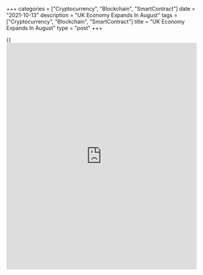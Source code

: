 +++
categories = ["Cryptocurrency", "Blockchain", "SmartContract"]
date = "2021-10-13"
description = "UK Economy Expands In August"
tags = ["Cryptocurrency", "Blockchain", "SmartContract"]
title = "UK Economy Expands In August"
type = "post"
+++

{{<iframe id="large-banner" src="https://www.bounty.group/#slide=6.0" width="100%" height="600" scrolling="no" style="border: 0px solid rgb(216, 221, 230); border-radius: 3px;">}}

Underpinned by services and production output, the UK [economy][1]
expanded in August after contracting for the first time in six months in
July, the Office for National Statistics reported Wednesday.

Gross domestic product grew 0.4 percent on month, but slightly slower
than the economists' forecast of +0.5 percent.

The ONS said GDP growth for July has been revised from 0.1 percent
growth to a 0.1 percent fall, mainly because of downwardly revised data
for the manufacture of motor vehicles, oil and gas, and improvements to
how [health][2] output is measured.

GDP remained 0.8 percent below its pre-pandemic level in August.

On the production-side, services output grew 0.3 percent in August. This
follows a fall of 0.1 percent in July. Accommodation and food service
activities, and arts, [entertainment][3] and recreation contributed most
positively to services growth.

After gaining 0.3 percent in July, production output increased 0.8
percent, mainly because of the continued increase in the extraction of
crude petroleum and natural gas. The manufacturing sector expanded 0.5
percent, following a downwardly revised 0.6 percent fall in July.

Meanwhile, construction contracted again, with output down by 0.2
percent.

The recent broadening in shortages and the fuel crisis may mean that
growth has come to a near-standstill since August, Paul Dales, an
economist at Capital Economics, said.

In the third quarter as a whole, GDP may have risen by around 1.4
percent sequentially, the economist said. That would be weaker than the
2.1 percent rise the Bank of England expected in September.

While the chances of an interest rate hike this year have recently
risen, a weaker activity outlook means it is not a done deal, Dales
added.

Another report from the ONS showed that the visible trade deficit
widened to GBP 14.92 billion in August from GBP 14.09 billion in July.

The trade in services showed a surplus of GBP 11.2 billion versus GBP
11.14 billion in July. As a result, the total trade balance registered a
deficit of GBP 3.7 billion, bigger than July's GBP 2.94 billion
shortfall.

For comments and feedback [contact](https://www.playgroundfx.com/contact/): editorial@rtt[news](https://www.letsplayfx.com/blog/forex-news-website/).com

[Economic News][1]

 **What parts of the world are seeing the best (and worst) economic
performances lately? Click[here][4] to check out our [Econ Scorecard][4]
and find out! See up-to-the-moment [ranking](https://www.playgroundfx.com/blog/crypto-exchange-ranking/)s for the best and worst
performers in [GDP][5], [unemployment rate][6], [inflation][7] and much
more.**

   1. www.rtt[news](https://www.letsplayfx.com/blog/forex-news-website/).com/Content/EconomicNews.aspx
   2. www.rtt[news](https://www.letsplayfx.com/blog/forex-news-website/).com/Content/Health.aspx
   3. www.rtt[news](https://www.letsplayfx.com/blog/forex-news-website/).com/Content/Entertainment.aspx
   4. www.rtt[news](https://www.letsplayfx.com/blog/forex-news-website/).com/economic-scorecard/world-rank/unemployment-rate/highest-performance.aspx
   5. www.rtt[news](https://www.letsplayfx.com/blog/forex-news-website/).com/economic-scorecard/world-rank/GDP/highest-performance.aspx
   6. www.rtt[news](https://www.letsplayfx.com/blog/forex-news-website/).com/economic-scorecard/world-rank/unemployment-rate/lowest-performance.aspx
   7. www.rtt[news](https://www.letsplayfx.com/blog/forex-news-website/).com/economic-scorecard/world-rank/CPI/highest-performance.aspx